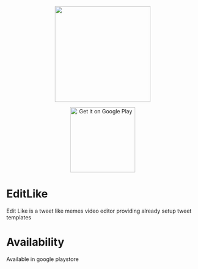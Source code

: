 <p align='center'>
<img width='250px%' height='250px' src='https://user-images.githubusercontent.com/102758905/185301650-e2c493a5-3288-46d9-aef4-933df81fbf3b.png#gh-dark-mode-only' >

<div align='center'>
  <a href='https://play.google.com/store/apps/details?id=com.editlike.app'>
    <img width='170px%' alt='Get it on Google Play' src='https://play.google.com/intl/en_us/badges/static/images/badges/en_badge_web_generic.png'/>
  </a>
</div>

# EditLike
Edit Like is a tweet like memes video editor providing already setup tweet templates

# Availability
Available in google playstore
